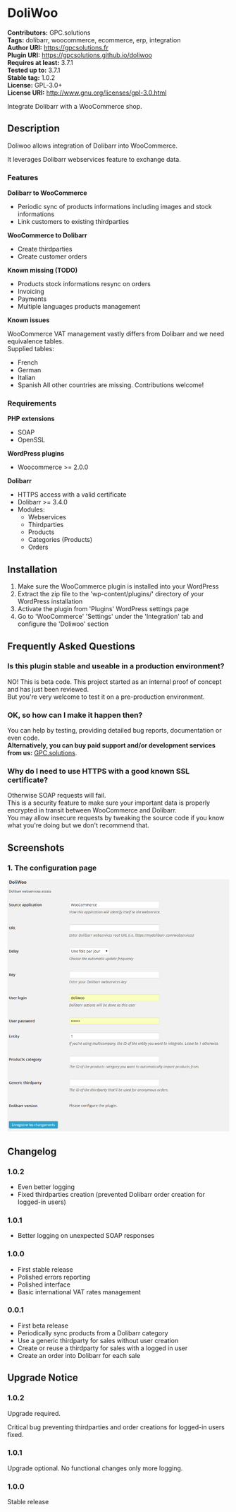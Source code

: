# DoliWoo #
**Contributors:**       GPC.solutions  
**Tags:**               dolibarr, woocommerce, ecommerce, erp, integration  
**Author URI:**         https://gpcsolutions.fr  
**Plugin URI:**         https://gpcsolutions.github.io/doliwoo  
**Requires at least:**  3.7.1  
**Tested up to:**       3.7.1  
**Stable tag:**         1.0.2  
**License:**            GPL-3.0+  
**License URI:**        http://www.gnu.org/licenses/gpl-3.0.html  

Integrate Dolibarr with a WooCommerce shop.

## Description ##
Doliwoo allows integration of Dolibarr into WooCommerce.

It leverages Dolibarr webservices feature to exchange data.

### Features ###

**Dolibarr to WooCommerce**

* Periodic sync of products informations including images and stock informations
* Link customers to existing thirdparties

**WooCommerce to Dolibarr**

* Create thirdparties
* Create customer orders

**Known missing (TODO)**

* Products stock informations resync on orders
* Invoicing
* Payments
* Multiple languages products management

**Known issues**

WooCommerce VAT management vastly differs from Dolibarr and we need equivalence tables.  
Supplied tables:
* French
* German
* Italian
* Spanish
All other countries are missing. Contributions welcome!

### Requirements ###

**PHP extensions**

* SOAP
* OpenSSL

**WordPress plugins**

* Woocommerce >= 2.0.0

**Dolibarr**

* HTTPS access with a valid certificate
* Dolibarr >= 3.4.0
* Modules:
    * Webservices
    * Thirdparties
    * Products
    * Categories (Products)
    * Orders

## Installation ##

1. Make sure the WooCommerce plugin is installed into your WordPress
2. Extract the zip file to the 'wp-content/plugins/' directory of your WordPress installation
3. Activate the plugin from 'Plugins' WordPress settings page
4. Go to 'WooCommerce' 'Settings' under the 'Integration' tab and configure the 'Doliwoo' section

## Frequently Asked Questions ##

### Is this plugin stable and useable in a production environment? ###

NO! This is beta code. This project started as an internal proof of concept and has just been reviewed.  
But you're very welcome to test it on a pre-production environment.

### OK, so how can I make it happen then? ###

You can help by testing, providing detailed bug reports, documentation or even code.  
**Alternatively, you can buy paid support and/or development services from us:** [GPC.solutions](https://gpcsolutions.fr).  

### Why do I need to use HTTPS with a good known SSL certificate? ###

Otherwise SOAP requests will fail.  
This is a security feature to make sure your important data is properly encrypted in transit between WooCommerce and Dolibarr.  
You may allow insecure requests by tweaking the source code if you know what you're doing but we don't recommend that.  

## Screenshots ##

### 1. The configuration page ###
![The configuration page](/assets/screenshot-1.png)


## Changelog ##

### 1.0.2 ###

* Even better logging
* Fixed thirdparties creation (prevented Dolibarr order creation for logged-in users)

### 1.0.1 ###

* Better logging on unexpected SOAP responses

### 1.0.0 ###

* First stable release
* Polished errors reporting
* Polished interface
* Basic international VAT rates management

### 0.0.1 ###

* First beta release
* Periodically sync products from a Dolibarr category
* Use a generic thirdparty for sales without user creation
* Create or reuse a thirdparty for sales with a logged in user
* Create an order into Dolibarr for each sale

## Upgrade Notice ##

### 1.0.2 ###

Upgrade required.

Critical bug preventing thirdparties and order creations for logged-in users fixed.

### 1.0.1 ###

Upgrade optional. No functional changes only more logging.

### 1.0.0 ###

Stable release
